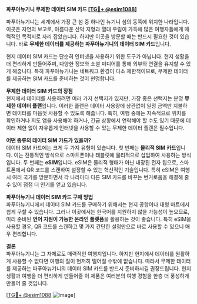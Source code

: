 **파푸아뉴기니 무제한 데이터 SIM 카드 [[TG💪+ @esim1088](https://t.me/s/esim1088)]**

파푸아뉴기니는 세계에서 가장 큰 섬 중 하나인 뉴기니 섬의 동쪽에 위치한 나라입니다. 이곳은 자연의 보고로, 아름다운 산악 지형과 열대 우림이 가득해 많은 여행자들에게 매력적인 목적지로 자리 잡았습니다. 하지만 이곳을 방문할 때는 반드시 필요한 것이 있습니다. 바로 **무제한 데이터를 제공하는 파푸아뉴기니의 데이터 SIM 카드**입니다.

현지 데이터 SIM 카드는 단순히 인터넷을 사용하기 위한 도구가 아닙니다. 현지 생활을 더 편리하게 만들어주며, 다양한 정보와 소셜 미디어를 통해 외부와 연결을 유지할 수 있게 해줍니다. 특히 파푸아뉴기니는 네트워크 환경이 다소 제한적이므로, 무제한 데이터를 제공하는 SIM 카드를 준비하는 것이 현명합니다.

**무제한 데이터 SIM 카드의 장점**  
현지에서 데이터를 사용하려면 여러 가지 선택지가 있지만, 가장 좋은 선택지는 분명 **무제한 데이터 플랜**입니다. 이러한 플랜은 데이터 사용량에 상관없이 일정 금액만 지불하면 데이터를 마음껏 사용할 수 있도록 해줍니다. 특히, 여행 중에는 지속적으로 위치를 확인하거나 지도 앱을 사용해야 하거나, 긴급 상황에서 연락해야 할 수도 있기 때문에 데이터 제한 없이 자유롭게 인터넷을 사용할 수 있는 무제한 데이터 플랜은 필수입니다.

**어떤 종류의 데이터 SIM 카드가 있을까?**  
데이터 SIM 카드에는 크게 두 가지 유형이 있습니다. 첫 번째는 **물리적 SIM 카드**입니다. 이는 전통적인 방식으로 스마트폰이나 태블릿에 물리적으로 삽입하여 사용하는 방식입니다. 두 번째는 **eSIM**입니다. eSIM은 물리적 형태가 아닌 내장된 전자 칩으로, 스마트폰에서 QR 코드를 스캔하여 설정할 수 있는 혁신적인 기술입니다. 특히 eSIM은 여행 시 여러 국가를 방문하면서 각 나라마다 다른 SIM 카드를 바꾸는 번거로움을 해결해 줄 수 있어 점점 더 인기를 얻고 있습니다.

**파푸아뉴기니 데이터 SIM 카드 구매 방법**  
파푸아뉴기니에서 데이터 SIM 카드를 구매하기 위해서는 현지 공항이나 대형 마트에서 쉽게 구할 수 있습니다. 그러나 이곳에서는 한국어를 지원하지 않을 가능성이 높으므로, 미리 준비된 **언어 지원이 가능한 온라인 플랫폼**을 활용하는 것이 좋습니다. 특히 eSIM을 사용할 경우, QR 코드를 스캔하고 몇 가지 간단한 설정만으로 바로 사용할 수 있으니 매우 편리합니다.

**결론**  
파푸아뉴기니는 그 자체로도 매력적인 여행지입니다. 하지만 현지에서 데이터를 원활하게 사용할 수 없다면 여행의 질이 현저히 떨어질 수밖에 없습니다. 따라서 무제한 데이터를 제공하는 파푸아뉴기니의 데이터 SIM 카드를 반드시 준비하시길 권장드립니다. 현지 생활과 여행을 더 편리하게 만들어줄 이 제품은 여러분의 여행 경험을 한층 더 풍성하게 만들어 줄 것입니다.

[[TG💪+ @esim1088](https://t.me/s/esim1088) ![Image](https://i.postimg.cc/Y0z9fWf4/image.png)]